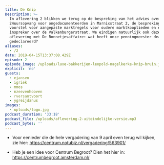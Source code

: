 ```yaml
---
title: De Knip
Description: >-
  In aflevering 2 blikken we terug op de bespreking van het advies over een
  24uursopvang voor ongedocumenteerden in Marnixstraat 2, de bespreking van een
  voorstel voor aangepaste marktregels voor oudere marktkooplieden en een
  inspreker over de Valkenburgerstraat. We eindigen natuurlijk ook deze
  aflevering met De Bonnetjesaffaire: wat heeft onze penningmeester deze week
  gedeclareerd?
aliases:
  - /2
date: 2019-04-15T13:37:08.429Z
episode: 2
episode_image: /uploads/luxe-bakkerijen-leopold-nagelkerke-knip-bruin.jpg
explicit: 'no'
guests:
  - ejansen
  - igriek
  - mmos
  - nzeevenhooven
  - rversantvoort
  - ygreijdanus
images:
  - uploads/logo.jpg
podcast_duration: '33:18'
podcast_file: /uploads/aflevering-2-uiteindelijke-versie.mp3
podcast_bytes: ''
---
```

- Voor eenieder die de hele vergadering van 9 april even terug wil kijken, zie hier: <https://centrum.notubiz.nl/vergadering/563901/>

- Heb je een idee voor Centrum Begroot? Dien het hier in: <https://centrumbegroot.amsterdam.nl/>
